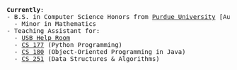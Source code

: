 <!---

<h1 align="center">👋 Hi, I'm Khoa</h1>

<h2 align="left">About me:</h2>

- 🎓 Student at Purdue University
  
- 💻 Major: Computer Science

- 👨‍💻 Concentrations: Software Engineering, Systems Programming, Machine Learning

- 🚂 Class of 2025

<h2 align="left">Contact me:</h2>

<a target="_blank" href="https://www.linkedin.com/in/khoa-raisr/"><img src="https://img.shields.io/badge/LinkedIn-0077B5?style=for-the-badge&logo=linkedin&logoColor=white" alt="linkedin"/></a>
<a target="_blank" href="mailto:khoa.raisr@gmail.com"><img src="https://img.shields.io/badge/Gmail-D14836?style=for-the-badge&logo=gmail&logoColor=white" alt="gmail"/></a>

| <img align="center" src="https://github-readme-stats.vercel.app/api?username=kraisr&count_private=true&show_icons=true&theme=tokyonight" alt="kraisr" /> | <img align="center" src="https://github-readme-stats.vercel.app/api/top-langs/?username=kraisr&count_private=true&show_icons=true&theme=tokyonight&layout=compact&langs_count=8" alt="kraisr" /> |
| ------------- | ------------- |

--->

<pre>
<b>Currently</b>:
- B.S. in Computer Science Honors from <a href="https://cs.purdue.edu">Purdue University</a> [Aug. 2021- May 2025]
  - Minor in Mathematics
- Teaching Assistant for: 
  - <a href="https://purdueusb.com/wiki/help-room">USB Help Room</a>
  - <a href="https://catalog.purdue.edu/preview_course_nopop.php?catoid=7&coid=53846">CS 177</a> (Python Programming)
  - <a href="https://www.cs.purdue.edu/academic-programs/courses/canonical/cs180.html">CS 180</a> (Object-Oriented Programming in Java)
  - <a href="https://www.cs.purdue.edu/academic-programs/courses/canonical/cs251.html">CS 251</a> (Data Structures & Algorithms)
</pre>
